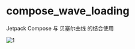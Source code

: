 # compose_wave_loading

Jetpack Compose 与 贝塞尔曲线 的结合使用

![1](https://github.com/leavesCZY/compose_wave_loading/assets/30774063/a9b5a6e9-3355-49ff-a192-4c922b1dbd09)